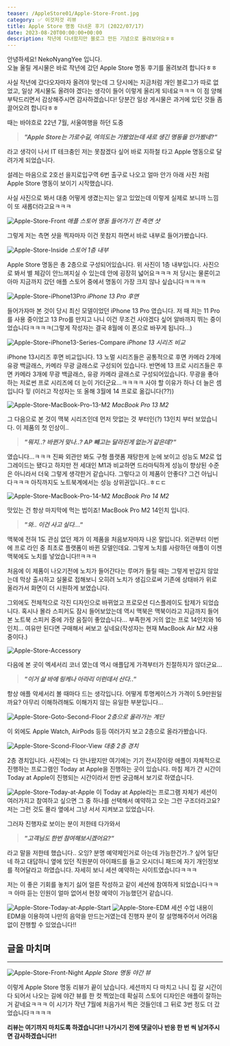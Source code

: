 ```yaml
---
teaser: /AppleStore01/Apple-Store-Front.jpg
category: ✅ 이것저것 리뷰
title: Apple Store 명동 다녀온 후기 (2022/07/17)
date: 2023-08-20T00:00:00+00:00
description: 작년에 다녀왔지만 블로그 만든 기념으로 올려보아요ㅎㅎ
---
```


안녕하세요! NekoNyangYee 입니다. <br />
오늘 올릴 게시물은 바로 작년에 갔던 Apple Store 명동 후기를 올려보려 합니다ㅎㅎ <br />

사실 작년에 갔다오자마자 올려야 맞는데 그 당시에는 지금처럼 개인 블로그가 따로 없었고, 일상 게시물도 올려야 겠다는 생각이 들어 이렇게 올리게 되네요ㅋㅋㅋ 이 점 양해 부탁드리면서 감상해주시면 감사하겠습니다! 당분간 일상 게시물은 과거에 있던 것들 좀 끌어오려 합니다ㅎㅎ

때는 바야흐로 22년 7월, 서울여행을 하던 도중

> _**"Apple Store는 가로수길, 여의도는 가봤었는데 새로 생긴 명동을 안가봤네?"**_

라고 생각이 나서 IT 테크충인 저는 못참겠다 싶어 바로 지하철 타고 Apple 명동으로 달려가게 되었습니다.

설레는 마음으로 2호선 을지로입구역 6번 출구로 나오고 얼마 안가 아래 사진 처럼 Apple Store 명동이 보이기 시작했습니다.

사실 사진으로 봐서 대충 어떻게 생겼는지는 알고 있었는데 이렇게 실제로 보니까 느낌이 또 새롭더라고요ㅋㅋㅋ

![Apple-Store-Front](/AppleStore01/Apple-Store-Front.jpg)
_애플 스토어 명동 들어가기 전 측면 샷_

그렇게 저는 측면 샷을 찍자마자 이건 못참지 하면서 바로 내부로 들어가봤습니다.

![Apple-Store-Inside](/AppleStore01/Apple-Store-Inside.jpg)
_스토어 1층 내부_

Apple Store 명동은 총 2층으로 구성되어있습니다. 위 사진이 1층 내부입니다. 사진으로 봐서 별 체감이 안느껴지실 수 있는데 안에 굉장히 넓어요ㅋㅋㅋ 저 당시는 물론이고 아마 지금까지 갔던 애플 스토어 중에서 명동이 가장 크지 않나 싶습니다ㅋㅋㅋㅋ

![Apple-Store-iPhone13Pro](/AppleStore01/Apple-Store-iPhone13Pro.jpg)
_iPhone 13 Pro 후면_

들어가자마 본 것이 당시 최신 모델이었던 iPhone 13 Pro 였습니다. 저 때 저는 11 Pro를 사용 중이었고 13 Pro를 만지고 나니 이건 무조건 사야겠다 싶어 알바까지 뛰는 중이었습니다ㅋㅋㅋㅋ(그렇게 작성자는 결국 8월에 이 폰으로 바꾸게 됩니다...)

![Apple-Store-iPhone13-Series-Compare](/AppleStore01/Apple-Store-iPhone-Compare.jpg)
_iPhone 13 시리즈 비교_

iPhone 13시리즈 후면 비교입니다. 13 노멀 시리즈들은 공통적으로 후면 카메라 2개에 유광 백글래스, 카메라 무광 글래스로 구성되어 있습니다. 반면에 13 프로 시리즈들은 후면 카메라 3개에 무광 백글래스, 유광 카메라 글래스로 구성되어있습니다. 무광을 좋아하는 저로썬 프로 시리즈에 더 눈이 가더군요...ㅋㅋㅋㅋ 사야 할 이유가 하나 더 늘은 셈입니다 힣 (이러고 작성자는 또 올해 3월에 14 프로로 옮깁니다(??))

![Apple-Store-MacBook-Pro-13-M2](/AppleStore01/Apple-Store-MacBook-Pro-13.jpg)
_MacBook Pro 13 M2_

그 다음으로 본 것이 맥북 시리즈인데 먼저 맛없는 것 부터인(?) 13인치 부터 보았습니다. 이 제품의 첫 인상이..

> _**"뭐지..? 바뀐거 맞나..? AP 뺴고는 달라진게 없는거 같은데?"**_

였습니다...ㅋㅋㅋ 진짜 외관만 봐도 구형 플랫폼 재탕한게 눈에 보이고 성능도 M2로 업그레이드는 됐다고 하지만 전 세대인 M1과 비교하면 드라마틱하게 성능이 향상된 수준은 아니라서 더욱 그렇게 생각한거 같습니다. 그렇다고 이 제품이 안좋다? 그건 아닙니다ㅋㅋㅋ 아직까지도 노트북계에서는 성능 상위권입니다..ㅎㄷㄷ

![Apple-Store-MacBook-Pro-14-M2](/AppleStore01/Apple-Store-MacBook-Pro.jpg)
_MacBook Pro 14 M2_

맛있는 건 항상 마지막에 먹는 법이죠! MacBook Pro M2 14인치 입니다.

> _**"와.. 이건 사고 싶다..."**_

맥북에 전혀 1도 관심 없던 제가 이 제품을 처음보자마자 나온 말입니다. 외관부터 이번에 프로 라인 중 최초로 플랫폼이 바뀐 모델인데요. 그렇게 노치를 사랑하던 애플이 이젠 맥북에도 노치를 넣었습니다!!ㅋㅋㅋ

처음에 이 제품이 나오기전에 노치가 들어간다는 루머가 들릴 때는 그렇게 반갑지 않았는데 막상 출시하고 실물로 접해보니 오히려 노치가 생김으로써 기존에 상태바가 위로 올라가서 화면이 더 시원하게 보였습니다.

그외에도 전체적으로 각진 디자인으로 바뀌었고 프로모션 디스플레이도 탑제가 되었습니다. 혹시나 몰라 스피커도 잠시 들어보았는데 역시 맥북은 맥북이라고 지금까지 들어본 노트북 스피커 중에 가장 음질이 좋았습니다... 부족한게 거의 없는 프로 14인치와 16인치... 여유만 된다면 구매해서 써보고 싶네요(작성자는 현재 MacBook Air M2 사용 중이다.)

![Apple-Store-Accessory](/AppleStore01/Apple-Store-Accessory.jpg)

다음에 본 곳이 엑세서리 코너 였는데 역시 애플답게 가격부터가 친절하지가 않더군요...

> _**"이거 살 바에 링케나 아라리 이런데서 산다.."**_

항상 애플 악세서리 볼 때마다 드는 생각입니다. 어떻게 투명케이스가 가격이 5.9만원일까요? 아무리 이해하려해도 이해가지 않는 유일한 부분입니다...

![Apple-Store-Goto-Second-Floor](/AppleStore01/Apple-Store-Goto-Second-Floor.jpg)
_2층으로 올라가는 계단_

이 외에도 Apple Watch, AirPods 등등 여러가지 보고 2층으로 올라가봤습니다.

![Apple-Store-Scond-Floor-View](/AppleStore01/Apple-Store-Scond-Floor-View.jpg)
_대충 2층 경치_

2층 경치입니다. 사진에는 다 안나왔지만 여기에는 기기 전시장이랑 애플이 자체적으로 진행하는 프로그램인 Today at Apple을 진행하는 곳이 있습니다. 마침 제가 간 시간이 Today at Apple이 진행되는 시간이라서 한번 궁금해서 보기로 하였습니다.

![Apple-Store-Today-at-Apple](/AppleStore01/Apple-Store-Today-at-Apple.jpg)
이 Today at Apple라는 프로그램 자체가 세션이 여러가지고 참여하고 싶으면 그 중 하나를 선택해서 예약하고 오는 그런 구조더라고요? 저는 그런 것도 몰라 옆에서 그냥 서서 지켜보고 있었습니다.

그러자 진행자로 보이는 분이 저한테 다가와서

> _**"고객님도 한번 참여해보시겠어요?"**_

라고 말을 저한테 했습니다.. 오잉? 분명 예약제인거로 아는데 가능한건가..? 싶어 일단 네 하고 대답하니 옆에 있던 직원분이 아이패드를 들고 오시더니 패드에 자기 개인정보를 적어달라고 하였습니다. 자세히 보니 세션 예약하는 사이트였습니다ㅋㅋㅋ

저는 이 좋은 기회를 놓치기 싫어 얼른 작성하고 같이 세션에 참여하게 되었습니다ㅋㅋㅋ 아마 듣는 인원이 얼마 없어서 현장 예약이 가능했던거 같습니다.

![Apple-Store-Today-at-Apple-Start](/AppleStore01/Apple-Store-Today-at-Apple-Start.jpg)
![Apple-Store-EDM](/AppleStore01/Apple-Store-EDM.jpg)
세션 수업 내용이 EDM을 이용하여 나만의 음악을 만드는거였는데 진행자 분이 잘 설명해주어서 어려움 없이 잔행할 수 있었습니다!!

## 글을 마치며

---

![Apple-Store-Front-Night](/AppleStore01/Apple-Store-Front-Night.jpg)
_Apple Store 명동 야간 뷰_

이렇게 Apple Store 명동 리뷰가 끝이 났습니다. 세션까지 다 마치고 나니 집 갈 시간이 다 되어서 나오는 길에 야간 뷰를 한 컷 찍었는데 확실히 스토어 디자인은 애플이 잘하는거 같네요ㅋㅋㅋ 이 시기가 작년 7월에 처음가서 찍은 것들인데 그 뒤로 3번 정도 더 갔었습니다ㅋㅋㅋㅋ

**리뷰는 여기까지 마치도록 하겠습니다!! 나가시기 전에 댓글이나 반응 한 번 씩 남겨주시면 감사하겠습니다!!**
